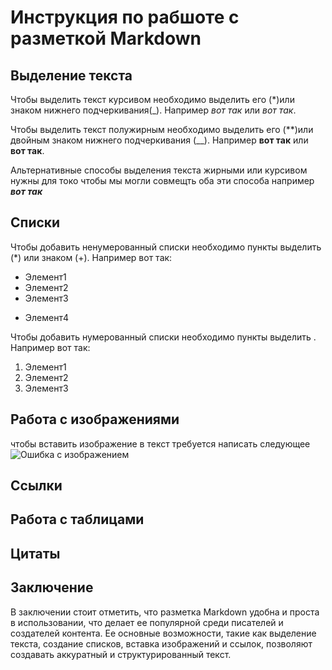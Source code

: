 # Инструкция по рабшоте с разметкой Markdown

## Выделение текста 

Чтобы выделить текст курсивом необходимо выделить его  (*)или знаком нижнего подчеркивания(_). Например *вот так* или _вот так_.

Чтобы выделить текст полужирным необходимо выделить его (**)или двойным знаком нижнего подчеркивания (__). Например **вот так** или __вот так__.


Альтернативные способы выделения текста жирными или курсивом нужны для токо чтобы мы могли совмещть оба эти способа например __*вот так*__


## Списки 

Чтобы добавить ненумерованный списки необходимо пункты выделить (*) или знаком (+). Например вот так:
* Элемент1
* Элемент2
* Элемент3
+ Элемент4

Чтобы добавить нумерованный списки необходимо пункты выделить . Например вот так:
1. Элемент1
2. Элемент2
3. Элемент3

## Работа с изображениями 

чтобы вставить изображение в текст требуется написать следующее ![Ошибка с изображением](orig.webp)

## Ссылки

## Работа с таблицами 

## Цитаты 

## Заключение
В заключении стоит отметить, что разметка Markdown удобна и проста в использовании, что делает ее популярной среди писателей и создателей контента. Ее основные возможности, такие как выделение текста, создание списков, вставка изображений и ссылок, позволяют создавать аккуратный и структурированный текст.